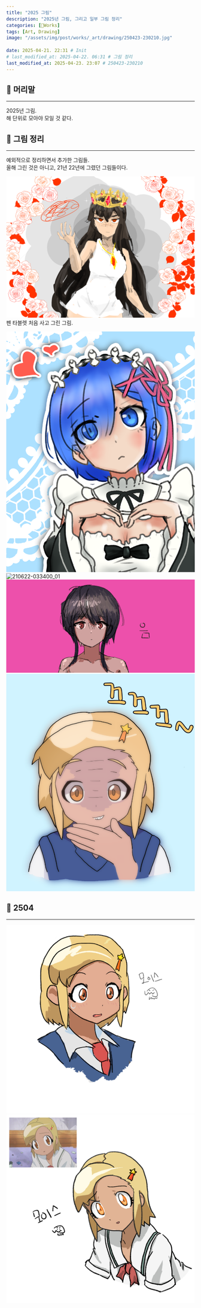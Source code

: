 ```yaml
---
title: "2025 그림"
description: "2025년 그림, 그리고 일부 그림 정리"
categories: [🍇Works]
tags: [Art, Drawing]
image: "/assets/img/post/works/_art/drawing/250423-230210.jpg"

date: 2025-04-21. 22:31 # Init
# last_modified_at: 2025-04-22. 06:31 # 그림 정리
last_modified_at: 2025-04-23. 23:07 # 250423-230210
---
```


## 📀 머리말

---

2025년 그림.  
해 단위로 모아야 모일 것 같다.  

## 📀 그림 정리

---

예외적으로 정리하면서 추가한 그림들.  
올해 그린 것은 아니고, 21년 22년에 그렸던 그림들이다.  

![210604-194400](/assets/img/post/works/_art/drawing/210604-194400.png)
펜 타블렛 처음 사고 그린 그림.  

![210622-033400](/assets/img/post/works/_art/drawing/210622-033400.png)
![210622-033400_01](/assets/img/post/works/_art/drawing/210622-033400_01.png)
![221201-061900](/assets/img/post/works/_art/drawing/221201-061900.png)
![221204-023800](/assets/img/post/works/_art/drawing/221204-023800.png)

## 📀 2504

---

![250421-221939](/assets/img/post/works/_art/drawing/250421-221939.jpg)
![250423-230210](/assets/img/post/works/_art/drawing/250423-230210.jpg)
